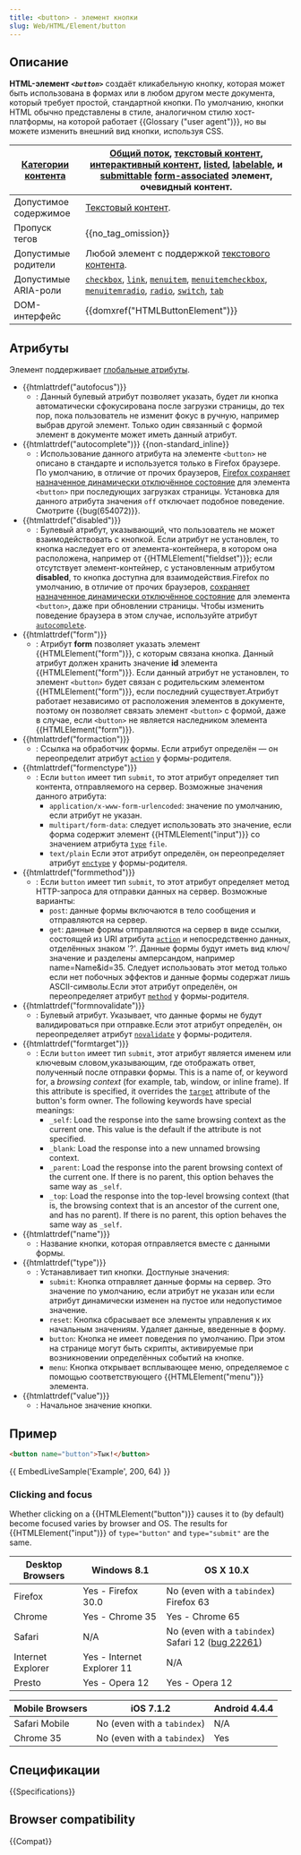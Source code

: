 ```yaml
---
title: <button> - элемент кнопки
slug: Web/HTML/Element/button
---
```


## Описание

**HTML-элемент _`<button>`_** создаёт кликабельную кнопку, которая может быть использована в формах или в любом другом месте документа, который требует простой, стандартной кнопки. По умолчанию, кнопки HTML обычно представлены в стиле, аналогичном стилю хост-платформы, на которой работает {{Glossary ("user agent")}}, но вы можете изменить внешний вид кнопки, используя CSS.

| [Категории контента](/ru/docs/HTML/Content_categories/) | [Общий поток](/ru/docs/HTML/Content_categories#Flow_content), [текстовый контент](/ru/docs/HTML/Content_categories#Phrasing_content), [интерактивный контент](/ru/docs/HTML/Content_categories#Interactive_content), [listed](/ru/docs/HTML/Content_categories#Form_listed), [labelable](/ru/docs/HTML/Content_categories#Form_labelable), и [submittable](/ru/docs/HTML/Content_categories#Form_submittable) [form-associated](/ru/docs/HTML/Content_categories#Form-associated_) элемент, очевидный контент.                                                                                                                                                                                                                       |
| ------------------------------------------------------- | ------------------------------------------------------------------------------------------------------------------------------------------------------------------------------------------------------------------------------------------------------------------------------------------------------------------------------------------------------------------------------------------------------------------------------------------------------------------------------------------------------------------------------------------------------------------------------------------------------------------------------------------------------------------------------------------------------------------------------------ |
| Допустимое содержимое                                   | [Текстовый контент](/ru/docs/HTML/Content_categories#Phrasing_content).                                                                                                                                                                                                                                                                                                                                                                                                                                                                                                                                                                                                                                                              |
| Пропуск тегов                                           | {{no_tag_omission}}                                                                                                                                                                                                                                                                                                                                                                                                                                                                                                                                                                                                                                                                                                                  |
| Допустимые родители                                     | Любой элемент с поддержкой [текстового контента](/ru/docs/HTML/Content_categories#Phrasing_content).                                                                                                                                                                                                                                                                                                                                                                                                                                                                                                                                                                                                                                 |
| Допустимые ARIA-роли                                    | <code><a href="/ru/docs/Web/Accessibility/ARIA/Roles/checkbox_role">checkbox</a></code>, <code><a href="/ru/docs/Web/Accessibility/ARIA/Roles/link_role">link</a></code>, <code><a href="/ru/docs/Web/Accessibility/ARIA/Roles/menuitem_role">menuitem</a></code>, <code><a href="/ru/docs/Web/Accessibility/ARIA/Roles/menuitemcheckbox_role">menuitemcheckbox</a></code>, <code><a href="/ru/docs/Web/Accessibility/ARIA/Roles/menuitemradio_role">menuitemradio</a></code>, <code><a href="/ru/docs/Web/Accessibility/ARIA/Roles/radio_role">radio</a></code>, <code><a href="/ru/docs/Web/Accessibility/ARIA/Roles/switch_role">switch</a></code>, <code><a href="/ru/docs/Web/Accessibility/ARIA/Roles/tab_role">tab</a></code> |
| DOM-интерфейс                                           | {{domxref("HTMLButtonElement")}}                                                                                                                                                                                                                                                                                                                                                                                                                                                                                                                                                                                                                                                                                                     |

## Атрибуты

Элемент поддерживает [глобальные атрибуты](/ru/docs/HTML/Global_attributes).

- {{htmlattrdef("autofocus")}}
  - : Данный булевый атрибут позволяет указать, будет ли кнопка автоматически сфокусирована после загрузки страницы, до тех пор, пока пользователь не изменит фокус в ручную, например выбрав другой элемент. Только один связанный с формой элемент в документе может иметь данный атрибут.
- {{htmlattrdef("autocomplete")}} {{non-standard_inline}}
  - : Использование данного атрибута на элементе `<button>` не описано в стандарте и используется только в Firefox браузере. По умолчанию, в отличие от прочих браузеров, [Firefox сохраняет назначенное динамически отключённое состояние](https://stackoverflow.com/questions/5985839/bug-with-firefox-disabled-attribute-of-input-not-resetting-when-refreshing) для элемента `<button>` при последующих загрузках страницы. Установка для данного атрибута значения `off` отключает подобное поведение. Смотрите {{bug(654072)}}.
- {{htmlattrdef("disabled")}}
  - : Булевый атрибут, указывающий, что пользователь не может взаимодействовать с кнопкой. Если атрибут не установлен, то кнопка наследует его от элемента-контейнера, в котором она расположена, например от {{HTMLElement("fieldset")}}; если отсутствует элемент-контейнер, с установленным атрибутом **disabled**, то кнопка доступна для взаимодействия.Firefox по умолчанию, в отличие от прочих браузеров, [сохраняет назначенное динамически отключённое состояние](https://stackoverflow.com/questions/5985839/bug-with-firefox-disabled-attribute-of-input-not-resetting-when-refreshing) для элемента `<button>`, даже при обновлении страницы. Чтобы изменить поведение браузера в этом случае, используйте атрибут [`autocomplete`](/ru/docs/Web/HTML/Element/button#autocomplete).
- {{htmlattrdef("form")}}
  - : Атрибут **form** позволяет указать элемент {{HTMLElement("form")}}, с которым связана кнопка. Данный атрибут должен хранить значение **id** элемента {{HTMLElement("form")}}. Если данный атрибут не установлен, то элемент `<button>` будет связан с родительским элементом {{HTMLElement("form")}}, если последний существует.Атрибут работает независимо от расположения элементов в документе, поэтому он позволяет связать элемент `<button>` с формой, даже в случае, если `<button>` не является наследником элемента {{HTMLElement("form")}}.
- {{htmlattrdef("formaction")}}
  - : Ссылка на обработчик формы. Если атрибут определён — он переопределит атрибут [`action`](/ru/docs/Web/HTML/Element/form#action) у формы-родителя.
- {{htmlattrdef("formenctype")}}
  - : Если `button` имеет тип `submit`, то этот атрибут определяет тип контента, отправляемого на сервер. Возможные значения данного атрибута:
    - `application/x-www-form-urlencoded`: значение по умолчанию, если атрибут не указан.
    - `multipart/form-data`: следует использовать это значение, если форма содержит элемент {{HTMLElement("input")}} со значением атрибута [`type`](/ru/docs/Web/HTML/Element/input#type) `file`.
    - `text/plain` Если этот атрибут определён, он переопределяет атрибут [`enctype`](/ru/docs/Web/HTML/Element/form#enctype) у формы-родителя.
- {{htmlattrdef("formmethod")}}
  - : Если `button` имеет тип `submit`, то этот атрибут определяет метод HTTP-запроса для отправки данных на сервер. Возможные варианты:
    - `post`: данные формы включаются в тело сообщения и отправляются на сервер.
    - `get`: данные формы отправляются на сервер в виде ссылки, состоящей из URI атрибута [`action`](/ru/docs/Web/HTML/Element/form#action) и непосредственно данных, отделённых знаком '?'. Данные формы будут иметь вид ключ/значение и разделены амперсандом, например name=Name\&id=35. Следует использовать этот метод только если нет побочных эффектов и данные формы содержат лишь ASCII-символы.Если этот атрибут определён, он переопределяет атрибут [`method`](/ru/docs/Web/HTML/Element/form#method) у формы-родителя.
- {{htmlattrdef("formnovalidate")}}
  - : Булевый атрибут. Указывает, что данные формы не будут валидироваться при отправке.Если этот атрибут определён, он переопределяет атрибут [`novalidate`](/ru/docs/Web/HTML/Element/form#novalidate) у формы-родителя.
- {{htmlattrdef("formtarget")}}
  - : Если `button` имеет тип `submit`, этот атрибут является именем или ключевым словом,указывающим, где отображать ответ, полученный после отправки формы. This is a name of, or keyword for, a _browsing context_ (for example, tab, window, or inline frame). If this attribute is specified, it overrides the [`target`](/ru/docs/Web/HTML/Element/form#target) attribute of the button's form owner. The following keywords have special meanings:
    - `_self`: Load the response into the same browsing context as the current one. This value is the default if the attribute is not specified.
    - `_blank`: Load the response into a new unnamed browsing context.
    - `_parent`: Load the response into the parent browsing context of the current one. If there is no parent, this option behaves the same way as `_self`.
    - `_top`: Load the response into the top-level browsing context (that is, the browsing context that is an ancestor of the current one, and has no parent). If there is no parent, this option behaves the same way as `_self`.
- {{htmlattrdef("name")}}
  - : Название кнопки, которая отправляется вместе с данными формы.
- {{htmlattrdef("type")}}
  - : Устанавливает тип кнопки. Достпуные значения:
    - `submit`: Кнопка отправляет данные формы на сервер. Это значение по умолчанию, если атрибут не указан или если атрибут динамически изменен на пустое или недопустимое значение.
    - `reset`: Кнопка сбрасывает все элементы управления к их начальным значениям. Удаляет данные, введенные в форму.
    - `button`: Кнопка не имеет поведения по умолчанию. При этом на странице могут быть скрипты, активируемые при возникновении определённых событий на кнопке.
    - `menu`: Кнопка открывает всплывающее меню, определяемое с помощью соответствующего {{HTMLElement("menu")}} элемента.
- {{htmlattrdef("value")}}
  - : Начальное значение кнопки.

## Пример

```html
<button name="button">Тык!</button>
```

{{ EmbedLiveSample('Example', 200, 64) }}

### Clicking and focus

Whether clicking on a {{HTMLElement("button")}} causes it to (by default) become focused varies by browser and OS. The results for {{HTMLElement("input")}} of `type="button"` and `type="submit"` are the same.

| Desktop Browsers  | Windows 8.1                | OS X 10.X                                                                                          |
| ----------------- | -------------------------- | -------------------------------------------------------------------------------------------------- |
| Firefox           | Yes - Firefox 30.0         | No (even with a `tabindex`) Firefox 63                                                             |
| Chrome            | Yes - Chrome 35            | Yes - Chrome 65                                                                                    |
| Safari            | N/A                        | No (even with a `tabindex`) Safari 12 ([bug 22261](https://bugs.webkit.org/show_bug.cgi?id=22261)) |
| Internet Explorer | Yes - Internet Explorer 11 | N/A                                                                                                |
| Presto            | Yes - Opera 12             | Yes - Opera 12                                                                                     |

| Mobile Browsers | iOS 7.1.2                   | Android 4.4.4 |
| --------------- | --------------------------- | ------------- |
| Safari Mobile   | No (even with a `tabindex`) | N/A           |
| Chrome 35       | No (even with a `tabindex`) | Yes           |

## Спецификации

{{Specifications}}

## Browser compatibility

{{Compat}}
